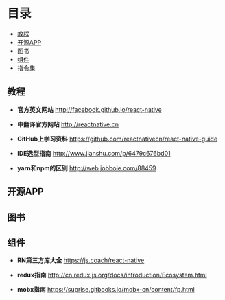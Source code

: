 # 目录
* [教程](#教程)
* [开源APP](#开源app)
* [图书](#图书)
* [组件](#组件)
* [指令集](https://github.com/TQmobile/TQ-mobile-guide/blob/master/React-native/command)

## 教程

* **官方英文网站**
http://facebook.github.io/react-native

* **中翻译官方网站**
http://reactnative.cn

* **GitHub上学习资料**
https://github.com/reactnativecn/react-native-guide

* **IDE选型指南**
http://www.jianshu.com/p/6479c676bd01

* **yarn和npm的区别**
http://web.jobbole.com/88459

## 开源APP

## 图书

## 组件

* **RN第三方库大全**
https://js.coach/react-native

* **redux指南**
http://cn.redux.js.org/docs/introduction/Ecosystem.html

* **mobx指南**
https://suprise.gitbooks.io/mobx-cn/content/fp.html




